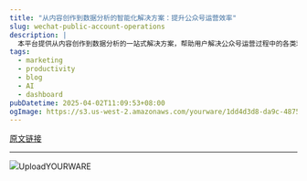 ```yaml
---
title: "从内容创作到数据分析的智能化解决方案：提升公众号运营效率"
slug: wechat-public-account-operations
description: |
  本平台提供从内容创作到数据分析的一站式解决方案，帮助用户解决公众号运营过程中的各类难题。利用AI和数据分析，提升公众号的运营效率和内容质量，轻松掌握运营策略。
tags: 
  - marketing
  - productivity
  - blog
  - AI
  - dashboard
pubDatetime: 2025-04-02T11:09:53+08:00
ogImage: https://s3.us-west-2.amazonaws.com/yourware/1dd4d3d8-da9c-4875-a32b-5be64d396d98/screenshot.png?AWSAccessKeyId=AKIATX3PIHBRXURDBIHW&Signature=8lg71Q%2Ft%2Ffplqg09giEjNHVgNco%3D&Expires=1743649719
---
```


[原文链接](https://o7sjocb8jl.app.yourware.so/)

---

![](/_next/image?url=%2Ficons%2Fw.svg\&w=48\&q=75)UploadYOURWARE

<!--$-->

<!--/$-->

<!--$-->

<!--/$-->


